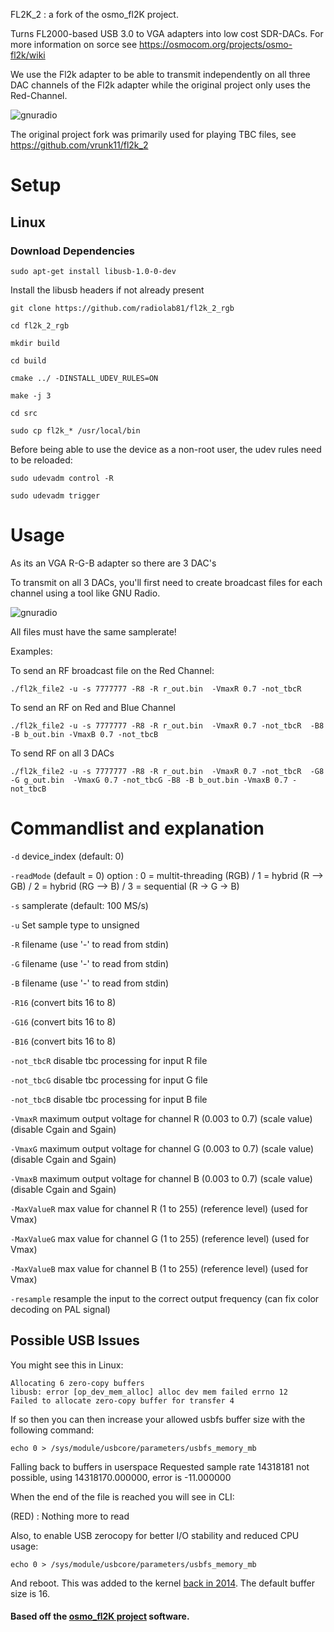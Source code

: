 FL2K_2 : a fork of the osmo_fl2K project.

Turns FL2000-based USB 3.0 to VGA adapters into low cost SDR-DACs. 
For more information on sorce see https://osmocom.org/projects/osmo-fl2k/wiki

We use the Fl2k adapter to be able to transmit independently on all three DAC channels of the Fl2k adapter while the original project only uses the Red-Channel. 

![gnuradio](https://github.com/radiolab81/fl2k_2_rgb/blob/master/resources/vga.jpg)

The original project fork was primarily used for playing TBC files, see https://github.com/vrunk11/fl2k_2

# Setup

## Linux

### Download Dependencies

`sudo apt-get install libusb-1.0-0-dev`

Install the libusb headers if not already present

`git clone https://github.com/radiolab81/fl2k_2_rgb`

`cd fl2k_2_rgb`

`mkdir build`

`cd build`

`cmake ../ -DINSTALL_UDEV_RULES=ON`

`make -j 3`

`cd src`

`sudo cp fl2k_* /usr/local/bin`

Before being able to use the device as a non-root user, the udev rules need to be reloaded:

`sudo udevadm control -R`

`sudo udevadm trigger`

# Usage

As its an VGA R-G-B adapter so there are 3 DAC's

To transmit on all 3 DACs, you'll first need to create broadcast files for each channel using a tool like GNU Radio.

![gnuradio](https://github.com/radiolab81/fl2k_2_rgb/blob/master/resources/gnuradio_to_fl2k_file2.jpg)

All files must have the same samplerate! 

Examples:

To send an RF broadcast file on the Red Channel:

`./fl2k_file2 -u -s 7777777 -R8 -R r_out.bin  -VmaxR 0.7 -not_tbcR`

To send an RF on Red and Blue Channel

`./fl2k_file2 -u -s 7777777 -R8 -R r_out.bin  -VmaxR 0.7 -not_tbcR  -B8 -B b_out.bin -VmaxB 0.7 -not_tbcB`

To send RF on all 3 DACs

`./fl2k_file2 -u -s 7777777 -R8 -R r_out.bin  -VmaxR 0.7 -not_tbcR  -G8 -G g_out.bin  -VmaxG 0.7 -not_tbcG -B8 -B b_out.bin -VmaxB 0.7 -not_tbcB`

# Commandlist and explanation

`-d` device_index (default: 0)

`-readMode` (default = 0) option : 0 = multit-threading (RGB) / 1 = hybrid (R --> GB) / 2 = hybrid (RG --> B) / 3 = sequential (R -> G -> B)

`-s` samplerate (default: 100 MS/s) 

`-u` Set sample type to unsigned

`-R` filename (use '-' to read from stdin)

`-G` filename (use '-' to read from stdin)

`-B` filename (use '-' to read from stdin)

`-R16` (convert bits 16 to 8)

`-G16` (convert bits 16 to 8)

`-B16` (convert bits 16 to 8)

`-not_tbcR` disable tbc processing for input R file

`-not_tbcG` disable tbc processing for input G file

`-not_tbcB` disable tbc processing for input B file

`-VmaxR` maximum output voltage for channel R (0.003 to 0.7) (scale value) (disable Cgain and Sgain)

`-VmaxG` maximum output voltage for channel G (0.003 to 0.7) (scale value) (disable Cgain and Sgain)

`-VmaxB` maximum output voltage for channel B (0.003 to 0.7) (scale value) (disable Cgain and Sgain)

`-MaxValueR` max value for channel R (1 to 255) (reference level) (used for Vmax)

`-MaxValueG` max value for channel G (1 to 255) (reference level) (used for Vmax)

`-MaxValueB` max value for channel B (1 to 255) (reference level) (used for Vmax)

`-resample` resample the input to the correct output frequency (can fix color decoding on PAL signal)

## Possible USB Issues

You might see this in Linux:

    Allocating 6 zero-copy buffers
    libusb: error [op_dev_mem_alloc] alloc dev mem failed errno 12
    Failed to allocate zero-copy buffer for transfer 4

If so then you can then increase your allowed usbfs buffer size with the following command:

`echo 0 > /sys/module/usbcore/parameters/usbfs_memory_mb`

Falling back to buffers in userspace
Requested sample rate 14318181 not possible, using 14318170.000000, error is -11.000000

When the end of the file is reached you will see in CLI:

(RED) : Nothing more to read

Also, to enable USB zerocopy for better I/O stability and reduced CPU usage:

`echo 0 > /sys/module/usbcore/parameters/usbfs_memory_mb`

And reboot. This was added to the kernel [back in 2014](https://lkml.org/lkml/2014/7/2/377). The default buffer size is 16.

#### Based off the [osmo_fl2K project](https://osmocom.org/projects/osmo-fl2k/wiki) software.
